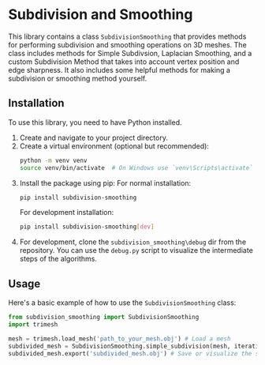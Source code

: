 # Subdivision and Smoothing
This library contains a class `SubdivisionSmoothing` that provides methods for performing subdivision and smoothing operations on 3D meshes. The class includes methods for Simple Subdivsion, Laplacian Smoothing, and a custom Subdivision Method that takes into account vertex position and edge sharpness. It also includes some helpful methods for making a subdivision or smoothing method yourself.

## Installation
To use this library, you need to have Python installed.
1. Create and navigate to your project directory.
2. Create a virtual environment (optional but recommended):
   ```bash
   python -m venv venv
   source venv/bin/activate  # On Windows use `venv\Scripts\activate`
   ```
3. Install the package using pip:
   For normal installation:
   ```bash
   pip install subdivision-smoothing
   ```
    For development installation:
    ```bash
    pip install subdivision-smoothing[dev]
    ```
4. For development, clone the `subdivision_smoothing\debug` dir from the repository. You can use the `debug.py` script to visualize the intermediate steps of the algorithms.

## Usage
Here's a basic example of how to use the `SubdivisionSmoothing` class:
```python
from subdivision_smoothing import SubdivisionSmoothing
import trimesh

mesh = trimesh.load_mesh('path_to_your_mesh.obj') # Load a mesh
subdivided_mesh = SubdivisionSmoothing.simple_subdivision(mesh, iterations=2) # Use a sudivision method on the mesh
subdivided_mesh.export('subdivided_mesh.obj') # Save or visualize the subdivided mesh
```